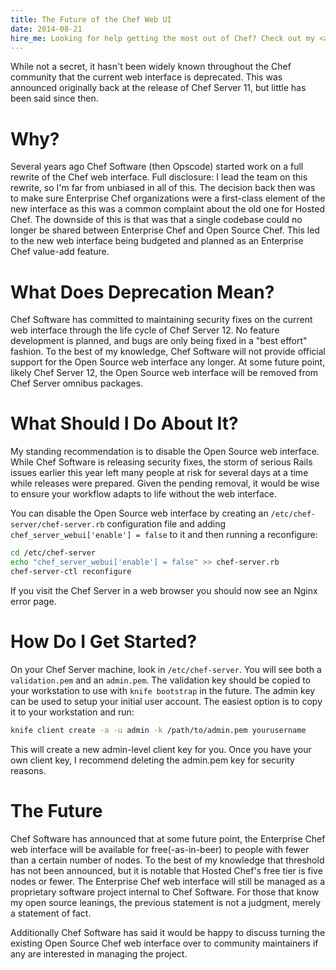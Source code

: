 ```yaml
---
title: The Future of the Chef Web UI
date: 2014-08-21
hire_me: Looking for help getting the most out of Chef? Check out my <a href="/training/">training</a> and <a href="/consulting/">consulting</a> services.
---
```


While not a secret, it hasn't been widely known throughout the Chef community
that the current web interface is deprecated. This was announced originally
back at the release of Chef Server 11, but little has been said since then.

# Why?

Several years ago Chef Software (then Opscode) started work on a full rewrite
of the Chef web interface. Full disclosure: I lead the team on this rewrite, so
I'm far from unbiased in all of this. The decision back then was to make sure
Enterprise Chef organizations were a first-class element of the new interface
as this was a common complaint about the old one for Hosted Chef. The downside
of this is that was that a single codebase could no longer be shared between
Enterprise Chef and Open Source Chef. This led to the new web interface being
budgeted and planned as an Enterprise Chef value-add feature.

# What Does Deprecation Mean?

Chef Software has committed to maintaining security fixes on the current
web interface through the life cycle of Chef Server 12. No feature development
is planned, and bugs are only being fixed in a "best effort" fashion. To the
best of my knowledge, Chef Software will not provide official support for the
Open Source web interface any longer. At some future point, likely Chef Server
12, the Open Source web interface will be removed from Chef Server omnibus
packages.

# What Should I Do About It?

My standing recommendation is to disable the Open Source web interface. While
Chef Software is releasing security fixes, the storm of serious Rails issues
earlier this year left many people at risk for several days at a time while
releases were prepared. Given the pending removal, it would be wise to ensure
your workflow adapts to life without the web interface.

You can disable the Open Source web interface by creating an
`/etc/chef-server/chef-server.rb` configuration file and adding
`chef_server_webui['enable'] = false` to it and then running a reconfigure:

```bash
cd /etc/chef-server
echo "chef_server_webui['enable'] = false" >> chef-server.rb
chef-server-ctl reconfigure
```

If you visit the Chef Server in a web browser you should now see an Nginx
error page.

# How Do I Get Started?

On your Chef Server machine, look in `/etc/chef-server`. You will see both a
`validation.pem` and an `admin.pem`. The validation key should be copied
to your workstation to use with `knife bootstrap` in the future. The admin
key can be used to setup your initial user account. The easiest option is to
copy it to your workstation and run:

```bash
knife client create -a -u admin -k /path/to/admin.pem yourusername
```

This will create a new admin-level client key for you. Once you have your own
client key, I recommend deleting the admin.pem key for security reasons.

# The Future

Chef Software has announced that at some future point, the Enterprise Chef web
interface will be available for free(-as-in-beer) to people with fewer than a
certain number of nodes. To the best of my knowledge that threshold has not been
announced, but it is notable that Hosted Chef's free tier is five nodes or
fewer. The Enterprise Chef web interface will still be managed as a proprietary
software project internal to Chef Software. For those that know my open source
leanings, the previous statement is not a judgment, merely a statement of fact.

Additionally Chef Software has said it would be happy to discuss turning the
existing Open Source Chef web interface over to community maintainers if any
are interested in managing the project.
